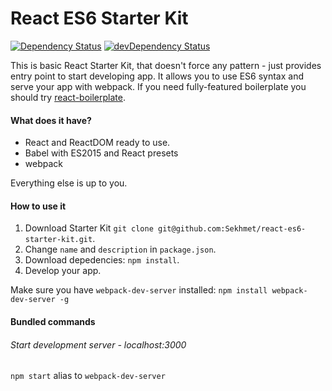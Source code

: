 React ES6 Starter Kit
===
[![Dependency Status](https://david-dm.org/Sekhmet/react-es6-starter-kit.svg)](https://david-dm.org/Sekhmet/react-es6-starter-kit)
[![devDependency Status](https://david-dm.org/Sekhmet/react-es6-starter-kit/dev-status.svg)](https://david-dm.org/Sekhmet/react-es6-starter-kit#info=devDependencies)

This is basic React Starter Kit, that doesn't force any pattern - just provides entry point to start developing app. It allows you to use ES6 syntax and serve your app with webpack. If you need fully-featured boilerplate you should try [react-boilerplate](https://github.com/mxstbr/react-boilerplate).

#### What does it have?
- React and ReactDOM ready to use.
- Babel with ES2015 and React presets
- webpack

Everything else is up to you.

#### How to use it
1. Download Starter Kit
`git clone git@github.com:Sekhmet/react-es6-starter-kit.git`.
2. Change `name` and `description` in `package.json`.
3. Download depedencies: `npm install`.
3. Develop your app.

Make sure you have `webpack-dev-server` installed:
`npm install webpack-dev-server -g`

#### Bundled commands

###### Start development server - localhost:3000
`npm start` alias to `webpack-dev-server`
